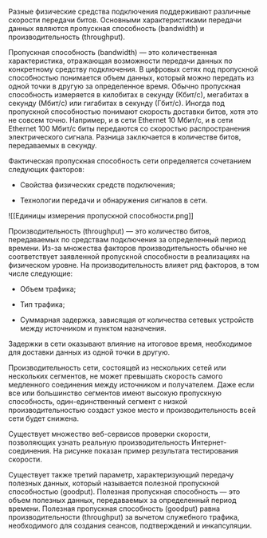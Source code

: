 Разные физические средства подключения поддерживают различные скорости передачи битов. Основными характеристиками передачи данных являются пропускная способность (bandwidth) и производительность (throughput).

Пропускная способность (bandwidth) — это количественная характеристика, отражающая возможности передачи данных по конкретному средству подключения. В цифровых сетях под пропускной способностью понимается объем данных, который можно передать из одной точки в другую за определенное время. Обычно пропускная способность измеряется в килобитах в секунду (Кбит/с), мегабитах в секунду (Мбит/с) или гигабитах в секунду (Гбит/с). Иногда под пропускной способностью понимают скорость доставки битов, хотя это не совсем точно. Например, и в сети Ethernet 10 Мбит/с, и в сети Ethernet 100 Мбит/с биты передаются со скоростью распространения электрического сигнала. Разница заключается в количестве битов, передаваемых в секунду.

Фактическая пропускная способность сети определяется сочетанием следующих факторов:

- Свойства физических средств подключения;

- Технологии передачи и обнаружения сигналов в сети.

![[Единицы измерения пропускной способности.png]]

Производительность (throughput) — это количество битов, передаваемых по средствам подключения за определенный период времени. Из-за множества факторов производительность обычно не соответствует заявленной пропускной способности в реализациях на физическом уровне. На производительность влияет ряд факторов, в том числе следующие:

- Объем трафика;

- Тип трафика;

- Суммарная задержка, зависящая от количества сетевых устройств между источником и пунктом назначения.

Задержки в сети оказывают влияние на итоговое время, необходимое для доставки данных из одной точки в другую.

Производительность сети, состоящей из нескольких сетей или нескольких сегментов, не может превышать скорость самого медленного соединения между источником и получателем. Даже если все или большинство сегментов имеют высокую пропускную способность, один-единственный сегмент с низкой производительностью создаст узкое место и производительность всей сети будет снижена.

Существует множество веб-сервисов проверки скорости, позволяющих узнать реальную производительность Интернет-соединения. На рисунке показан пример результата тестирования скорости.

Существует также третий параметр, характеризующий передачу полезных данных, который называется полезной пропускной способностью (goodput). Полезная пропускная способность — это объем полезных данных, передаваемых за определенный период времени. Полезная пропускная способность (goodput) равна производительности (throughput) за вычетом служебного трафика, необходимого для создания сеансов, подтверждений и инкапсуляции.